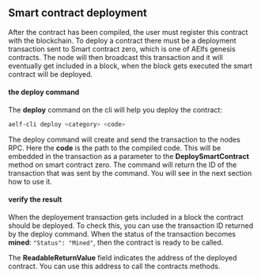 ## Smart contract deployment

After the contract has been compiled, the user must register this contract with the blockchain. To deploy a contract there must be a deployment transaction sent to Smart contract zero, which is one of AElfs genesis contracts. The node will then broadcast this transaction and it will eventually get included in a block, when the block gets executed the smart contract will be deployed.

#### the deploy command

The **deploy** command on the cli will help you deploy the contract:

```bash 
aelf-cli deploy <category> <code>
```

The deploy command will create and send the transaction to the nodes RPC. Here the **code** is the path to the compiled code. This will be embedded in the transaction as a parameter to the **DeploySmartContract** method on smart contract zero. The command will return the ID of the transaction that was sent by the command. You will see in the next section how to use it.

#### verify the result

When the deployement transaction gets included in a block the contract should be deployed. To check this, you can use the transaction ID returned by the deploy command. When the status of the transaction becomes **mined**: ```"Status": "Mined"```, then the contract is ready to be called. 

The **ReadableReturnValue** field indicates the address of the deployed contract. You can use this address to call the contracts methods.
